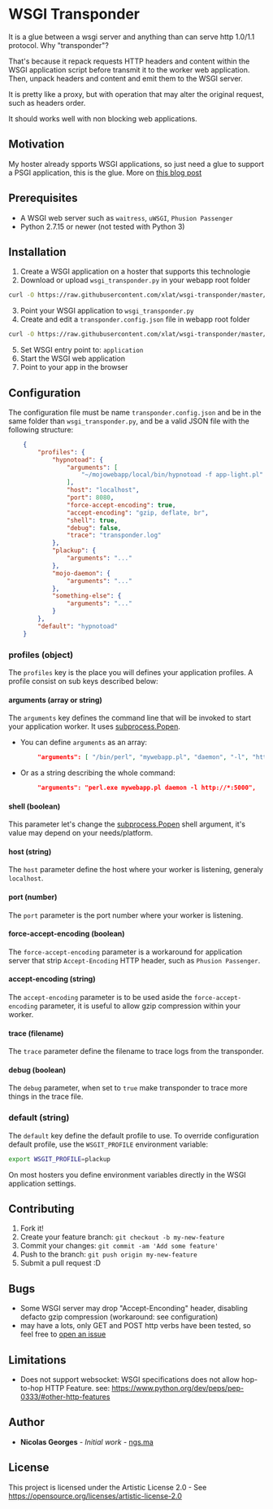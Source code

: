 # WSGI Transponder 

It is a glue between a wsgi server and anything than can serve http 1.0/1.1 protocol.
Why "transponder"? 

That's because it repack requests HTTP headers and content within the WSGI application script before transmit it to the worker web application. Then, unpack headers and content and emit them to the WSGI server. 

It is pretty like a proxy, but with operation that may alter the original request, such as headers order.

It should works well with non blocking web applications.

## Motivation

My hoster already spports WSGI applications, so just need a glue to support a PSGI application, this is the glue.
More on [this blog post](https://ngs.ma/index.php/2020/03/01/deploy-mojolicious-app-on-shared-hosting/)

## Prerequisites

* A WSGI web server such as `waitress`, `uWSGI`, `Phusion Passenger`
* Python 2.7.15 or newer (not tested with Python 3)

## Installation

1. Create a WSGI application on a hoster that supports this technologie
2. Download or upload `wsgi_transponder.py` in your webapp root folder
```bash
curl -O https://raw.githubusercontent.com/xlat/wsgi-transponder/master/wsgi_transponder.py
```
3. Point your WSGI application to `wsgi_transponder.py`
4. Create and edit a `transponder.config.json` file in webapp root folder
```bash
curl -O https://raw.githubusercontent.com/xlat/wsgi-transponder/master/transponder.config.json
```
5. Set WSGI entry point to: `application`
6. Start the WSGI web application
7. Point to your app in the browser

## Configuration 

The configuration file must be name `transponder.config.json` and be in the same folder than `wsgi_transponder.py`, and be a valid JSON file with the following structure:
```JSON	
	{
		"profiles": {
			"hypnotoad": {
				"arguments": [
					"~/mojowebapp/local/bin/hypnotoad -f app-light.pl"
				],
				"host": "localhost",
				"port": 8080,
				"force-accept-encoding": true,
				"accept-encoding": "gzip, deflate, br",
				"shell": true,
				"debug": false,
				"trace": "transponder.log"
			},
			"plackup": {
				"arguments": "..."
			},
			"mojo-daemon": {
				"arguments": "..."
			},
			"something-else": {
				"arguments": "..."
			}			
		},
		"default": "hypnotoad"
	}
```	

### profiles (object)

The `profiles` key is the place you will defines your application profiles.
A profile consist on sub keys described below:

#### arguments (array or string)

The `arguments` key defines the command line that will be invoked to start your application worker. It uses [subprocess.Popen](https://docs.python.org/2/library/subprocess.html#subprocess.Popen).
* You can define `arguments` as an array:
```JSON
		"arguments": [ "/bin/perl", "mywebapp.pl", "daemon", "-l", "http://*:5000" ],
```
* Or as a string describing the whole command:
```JSON
		"arguments": "perl.exe mywebapp.pl daemon -l http://*:5000",
```

#### shell (boolean)

This parameter let's change the [subprocess.Popen]() shell argument, it's value may depend on your needs/platform.

#### host (string)

The `host` parameter define the host where your worker is listening, generaly `localhost`.

#### port (number)

The `port` parameter is the port number where your worker is listening.

#### force-accept-encoding (boolean)

The `force-accept-encoding` parameter is a workaround for application server that strip `Accept-Encoding` HTTP header, such as `Phusion Passenger`.

#### accept-encoding (string)

The `accept-encoding` parameter is to be used aside the `force-accept-encoding` parameter, it is useful to allow gzip compression within your worker.

#### trace (filename)

The `trace` parameter define the filename to trace logs from the transponder.

#### debug (boolean)

The `debug` parameter, when set to `true` make transponder to trace more things in the trace file.

### default (string)

The `default` key define the default profile to use.
To override configuration default profile, use the `WSGIT_PROFILE` environment variable:
```bash
export WSGIT_PROFILE=plackup
```
On most hosters you define environment variables directly in the WSGI application settings.

## Contributing

1. Fork it!
2. Create your feature branch: `git checkout -b my-new-feature`
3. Commit your changes: `git commit -am 'Add some feature'`
4. Push to the branch: `git push origin my-new-feature`
5. Submit a pull request :D

## Bugs

* Some WSGI server may drop "Accept-Enconding" header, disabling defacto gzip compression (workaround: see configuration)
* may have a lots, only GET and POST http verbs have been tested, so feel free to [open an issue](https://github.com/xlat/wsgi-transponder/issues)
	
## Limitations

* Does not support websocket: WSGI specifications does not allow hop-to-hop HTTP Feature.
  see: https://www.python.org/dev/peps/pep-0333/#other-http-features

## Author

* **Nicolas Georges** - *Initial work* - [ngs.ma](https://ngs.ma)

## License
	
This project is licensed under the Artistic License 2.0 - See https://opensource.org/licenses/artistic-license-2.0
